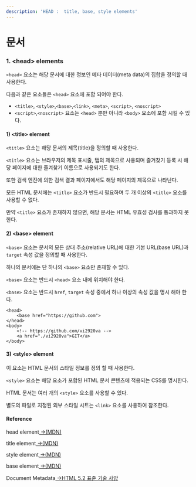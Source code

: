 ```yaml
---
description: 'HEAD :  title, base, style elements'
---
```


# 문서

### 1. &lt;head&gt; elements

 `<head>` 요소는 해당 문서에 대한 정보인 메타 데이터\(meta data\)의 집합을 정의할 때 사용한다.

다음과 같은 요소들은 `<head>` 요소에 포함 되어야 한다.

* `<title>`, `<style>`,`<base>`,`<link>`, `<meta>`, `<script>`, `<noscript>`
* `<script>`,`<noscript>` 요소는 `<head>` 뿐만 아니라 `<body>` 요소에 포함 시킬 수 있다.

#### 1\) &lt;title&gt; element

`<title>` 요소는 해당 문서의 제목\(title\)을 정의할 때 사용한다.

`<title>` 요소는 브라우저의 제목 표시줄, 탭의 제목으로 사용되며 즐겨찾기 등록 시 해당 페이지에 대한 즐겨찾기 이름으로 사용되기도 한다.

또한 검색 엔진에 의한 검색 결과 페이지에서도 해당 페이지의 제목으로 나타난다.

모든 HTML 문서에는 `<title>` 요소가 반드시 필요하며 두 개 이상의 `<title>` 요소를 사용할 수 없다.

만약 `<title>` 요소가 존재하지 않으면, 해당 문서는 HTML 유효성 검사를 통과하지 못한다.

#### 2\) &lt;base&gt; element

 `<base>` 요소는 문서의 모든 상대 주소\(relative URL\)에 대한 기본 URL\(base URL\)과 `target` 속성 값을 정의할 때 사용한다.

하나의 문서에는 단 하나의 `<base>` 요소만 존재할 수 있다.

`<base>` 요소는 반드시 `<head>` 요소 내에 위치해야 한다.

`<base>` 요소는 반드시 `href`, `target` 속성 중에서 하나 이상의 속성 값을 명시 해야 한다.

```markup
<head>
	<base href="https://github.com">
</head>
<body>
	<!-- https://github.com/vi2920va -->
	<a href="./vi2920va">GIT</a>
</body>
```

#### 3\) &lt;style&gt; element

이 요소는 HTML 문서의 스타일 정보를 정의 할 때 사용한다.

`<style>` 요소는 해당 요소가 포함된 HTML 문서 콘텐츠에 적용되는 CSS를 명시한다.

HTML 문서는 여러 개의 `<style>` 요소를 사용할 수 있다.

별도의 파일로 지정된 외부 스타일 시트는 `<link>` 요소를 사용하여 참조한다.

#### Reference

head element[ →\(MDN\)](https://developer.mozilla.org/ko/docs/Web/HTML/Element/head)

title element[ ](https://developer.mozilla.org/ko/docs/Web/HTML/Element/head)[ →\(MDN\)](https://developer.mozilla.org/ko/docs/Web/HTML/Element/title)

style element[ ](https://developer.mozilla.org/ko/docs/Web/HTML/Element/head)[→\(MDN\)](https://developer.mozilla.org/ko/docs/Web/HTML/Element/style)

base element[ ](https://developer.mozilla.org/ko/docs/Web/HTML/Element/head)[ →\(MDN\)](https://developer.mozilla.org/ko/docs/Web/HTML/Element/base)

Document Metadata[ →HTML 5.2 표준 기술 사양﻿](https://html.spec.whatwg.org/multipage/semantics.html)



